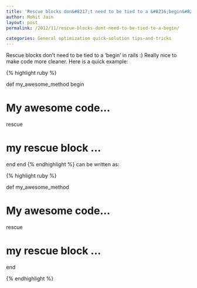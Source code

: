 ```yaml
---
title: 'Rescue blocks don&#8217;t need to be tied to a &#8216;begin&#8217;'
author: Mohit Jain
layout: post
permalink: /2012/11/rescue-blocks-dont-need-to-be-tied-to-a-begin/

categories: General optimization quick-solution tips-and-tricks
---
```


Rescue blocks don’t need to be tied to a ‘begin’ in rails :) Really nice to make code more cleaner. Here is a quick example:

{% highlight ruby %}

def my_awesome_method
  begin
   # My awesome code...
  rescue
   # my rescue block ...
  end
end
{% endhighlight %}
can be written as:

{% highlight ruby %}

def my_awesome_method
   # My awesome code...
  rescue
   # my rescue block ...
end

{% endhighlight %}
